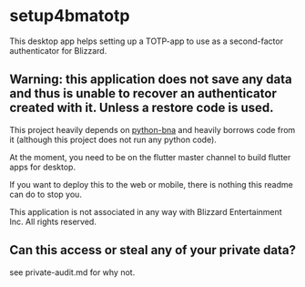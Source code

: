 # setup4bmatotp

This desktop app helps setting up a TOTP-app to use as a second-factor authenticator for Blizzard.

## Warning: this application does not save any data and thus is unable to recover an authenticator created with it. Unless a restore code is used.

This project heavily depends on [python-bna](https://github.com/jleclanche/python-bna/) and heavily borrows code from it (although this project does not run any python code).

At the moment, you need to be on the flutter master channel to build flutter apps for desktop.

If you want to deploy this to the web or mobile, there is nothing this readme can do to stop you.

This application is not associated in any way with Blizzard Entertainment Inc.
All rights reserved. 

## Can this access or steal any of your private data?
see private-audit.md for why not.